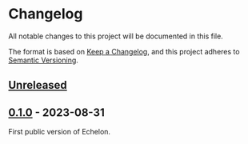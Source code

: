 # Changelog

All notable changes to this project will be documented in this file.

The format is based on [Keep a Changelog](https://keepachangelog.com/en/1.0.0/),
and this project adheres to [Semantic Versioning](https://semver.org/spec/v2.0.0.html).

## [Unreleased]

## [0.1.0] - 2023-08-31

First public version of Echelon.

[unreleased]: https://github.com/mlevit/echelon/compare/v0.1.0...HEAD
[0.1.0]: https://github.com/mlevit/echelon/releases/tag/v0.1.0
